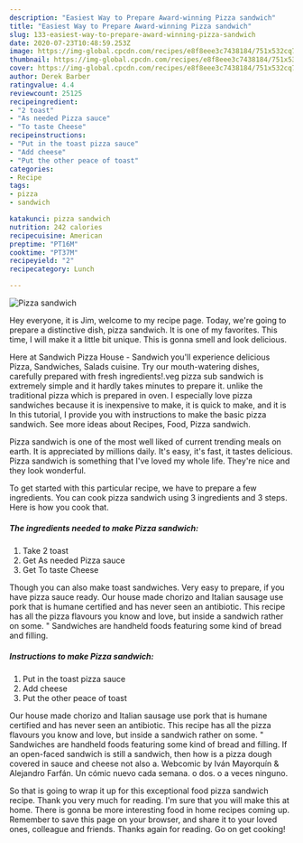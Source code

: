 ```yaml
---
description: "Easiest Way to Prepare Award-winning Pizza sandwich"
title: "Easiest Way to Prepare Award-winning Pizza sandwich"
slug: 133-easiest-way-to-prepare-award-winning-pizza-sandwich
date: 2020-07-23T10:48:59.253Z
image: https://img-global.cpcdn.com/recipes/e8f8eee3c7438184/751x532cq70/pizza-sandwich-recipe-main-photo.jpg
thumbnail: https://img-global.cpcdn.com/recipes/e8f8eee3c7438184/751x532cq70/pizza-sandwich-recipe-main-photo.jpg
cover: https://img-global.cpcdn.com/recipes/e8f8eee3c7438184/751x532cq70/pizza-sandwich-recipe-main-photo.jpg
author: Derek Barber
ratingvalue: 4.4
reviewcount: 25125
recipeingredient:
- "2 toast"
- "As needed Pizza sauce"
- "To taste Cheese"
recipeinstructions:
- "Put in the toast pizza sauce"
- "Add cheese"
- "Put the other peace of toast"
categories:
- Recipe
tags:
- pizza
- sandwich

katakunci: pizza sandwich 
nutrition: 242 calories
recipecuisine: American
preptime: "PT16M"
cooktime: "PT37M"
recipeyield: "2"
recipecategory: Lunch

---
```



![Pizza sandwich](https://img-global.cpcdn.com/recipes/e8f8eee3c7438184/751x532cq70/pizza-sandwich-recipe-main-photo.jpg)

Hey everyone, it is Jim, welcome to my recipe page. Today, we're going to prepare a distinctive dish, pizza sandwich. It is one of my favorites. This time, I will make it a little bit unique. This is gonna smell and look delicious.

Here at Sandwich Pizza House - Sandwich you&#39;ll experience delicious Pizza, Sandwiches, Salads cuisine. Try our mouth-watering dishes, carefully prepared with fresh ingredients!.veg pizza sub sandwich is extremely simple and it hardly takes minutes to prepare it. unlike the traditional pizza which is prepared in oven. I especially love pizza sandwiches because it is inexpensive to make, it is quick to make, and it is In this tutorial, I provide you with instructions to make the basic pizza sandwich. See more ideas about Recipes, Food, Pizza sandwich.

Pizza sandwich is one of the most well liked of current trending meals on earth. It is appreciated by millions daily. It's easy, it's fast, it tastes delicious. Pizza sandwich is something that I've loved my whole life. They're nice and they look wonderful.


To get started with this particular recipe, we have to prepare a few ingredients. You can cook pizza sandwich using 3 ingredients and 3 steps. Here is how you cook that.

<!--inarticleads1-->

##### The ingredients needed to make Pizza sandwich:

1. Take 2 toast
1. Get As needed Pizza sauce
1. Get To taste Cheese


Though you can also make toast sandwiches. Very easy to prepare, if you have pizza sauce ready. Our house made chorizo and Italian sausage use pork that is humane certified and has never seen an antibiotic. This recipe has all the pizza flavours you know and love, but inside a sandwich rather on some. &#34; Sandwiches are handheld foods featuring some kind of bread and filling. 

<!--inarticleads2-->

##### Instructions to make Pizza sandwich:

1. Put in the toast pizza sauce
1. Add cheese
1. Put the other peace of toast


Our house made chorizo and Italian sausage use pork that is humane certified and has never seen an antibiotic. This recipe has all the pizza flavours you know and love, but inside a sandwich rather on some. &#34; Sandwiches are handheld foods featuring some kind of bread and filling. If an open-faced sandwich is still a sandwich, then how is a pizza dough covered in sauce and cheese not also a. Webcomic by Iván Mayorquín &amp; Alejandro Farfán. Un cómic nuevo cada semana. o dos. o a veces ninguno. 

So that is going to wrap it up for this exceptional food pizza sandwich recipe. Thank you very much for reading. I'm sure that you will make this at home. There is gonna be more interesting food in home recipes coming up. Remember to save this page on your browser, and share it to your loved ones, colleague and friends. Thanks again for reading. Go on get cooking!
